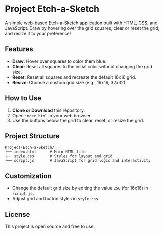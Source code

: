 # Project Etch-a-Sketch

A simple web-based Etch-a-Sketch application built with HTML, CSS, and JavaScript. Draw by hovering over the grid squares, clear or reset the grid, and resize it to your preference!

## Features

- **Draw**: Hover over squares to color them blue.
- **Clear**: Reset all squares to the initial color without changing the grid size.
- **Reset**: Reset all squares and recreate the default 16x16 grid.
- **Resize**: Choose a custom grid size (e.g., 16x16, 32x32).

## How to Use

1. **Clone or Download** this repository.
2. Open `index.html` in your web browser.
3. Use the buttons below the grid to clear, reset, or resize the grid.

## Project Structure

```
Project-Etch-a-Sketch/
├── index.html      # Main HTML file
├── style.css       # Styles for layout and grid
└── script.js       # JavaScript for grid logic and interactivity
```

## Customization

- Change the default grid size by editing the value `256` (for 16x16) in `script.js`.
- Adjust grid and button styles in `style.css`.


## License

This project is open source and free to use.